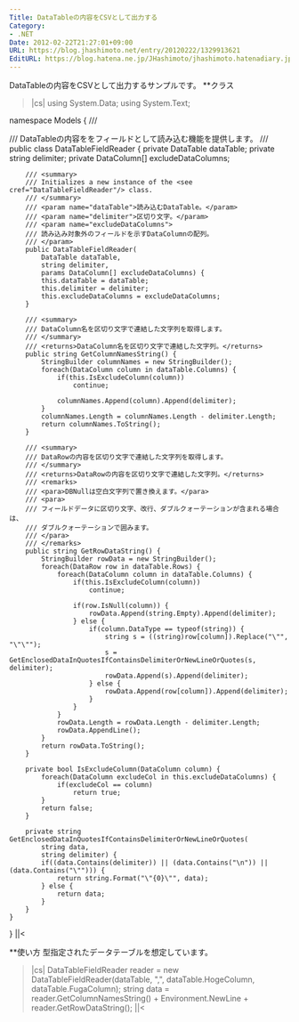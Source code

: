 ```yaml
---
Title: DataTableの内容をCSVとして出力する
Category:
- .NET
Date: 2012-02-22T21:27:01+09:00
URL: https://blog.jhashimoto.net/entry/20120222/1329913621
EditURL: https://blog.hatena.ne.jp/JHashimoto/jhashimoto.hatenadiary.jp/atom/entry/12921228815717256717
---
```


DataTableの内容をCSVとして出力するサンプルです。
**クラス
>|cs|
using System.Data;
using System.Text;

namespace Models {
    /// <summary>
    /// DataTableの内容ををフィールドとして読み込む機能を提供します。
    /// </summary>
    public class DataTableFieldReader {
        private DataTable dataTable;
        private string delimiter;
        private DataColumn[] excludeDataColumns;

        /// <summary>
        /// Initializes a new instance of the <see cref="DataTableFieldReader"/> class.
        /// </summary>
        /// <param name="dataTable">読み込むDataTable。</param>
        /// <param name="delimiter">区切り文字。</param>
        /// <param name="excludeDataColumns">
        /// 読み込み対象外のフィールドを示すDataColumnの配列。
        /// </param>
        public DataTableFieldReader(
            DataTable dataTable, 
            string delimiter, 
            params DataColumn[] excludeDataColumns) {
            this.dataTable = dataTable;
            this.delimiter = delimiter;
            this.excludeDataColumns = excludeDataColumns;
        }

        /// <summary>
        /// DataColumn名を区切り文字で連結した文字列を取得します。
        /// </summary>
        /// <returns>DataColumn名を区切り文字で連結した文字列。</returns>
        public string GetColumnNamesString() {
            StringBuilder columnNames = new StringBuilder();
            foreach(DataColumn column in dataTable.Columns) {
                if(this.IsExcludeColumn(column))
                    continue;

                columnNames.Append(column).Append(delimiter);
            }
            columnNames.Length = columnNames.Length - delimiter.Length;
            return columnNames.ToString();
        }

        /// <summary>
        /// DataRowの内容を区切り文字で連結した文字列を取得します。
        /// </summary>
        /// <returns>DataRowの内容を区切り文字で連結した文字列。</returns>
        /// <remarks>
        /// <para>DBNullは空白文字列で置き換えます。</para>
        /// <para>
        /// フィールドデータに区切り文字、改行、ダブルクォーテーションが含まれる場合は、
        /// ダブルクォーテーションで囲みます。
        /// </para>
        /// </remarks>
        public string GetRowDataString() {
            StringBuilder rowData = new StringBuilder();
            foreach(DataRow row in dataTable.Rows) {
                foreach(DataColumn column in dataTable.Columns) {
                    if(this.IsExcludeColumn(column))
                        continue;

                    if(row.IsNull(column)) {
                        rowData.Append(string.Empty).Append(delimiter);
                    } else {
                        if(column.DataType == typeof(string)) {
                            string s = ((string)row[column]).Replace("\"", "\"\"");
                            s = GetEnclosedDataInQuotesIfContainsDelimiterOrNewLineOrQuotes(s, delimiter);
                            rowData.Append(s).Append(delimiter);
                        } else {
                            rowData.Append(row[column]).Append(delimiter);
                        }
                    }
                }
                rowData.Length = rowData.Length - delimiter.Length;
                rowData.AppendLine();
            }
            return rowData.ToString();
        }

        private bool IsExcludeColumn(DataColumn column) {
            foreach(DataColumn excludeCol in this.excludeDataColumns) {
                if(excludeCol == column)
                    return true;
            }
            return false;
        }

        private string GetEnclosedDataInQuotesIfContainsDelimiterOrNewLineOrQuotes(
            string data, 
            string delimiter) {
            if((data.Contains(delimiter)) || (data.Contains("\n")) || (data.Contains("\""))) {
                return string.Format("\"{0}\"", data);
            } else {
                return data;
            }
        }
    }
}
||<

**使い方
型指定されたデータテーブルを想定しています。
>|cs|
DataTableFieldReader reader
    = new DataTableFieldReader(dataTable, ",", dataTable.HogeColumn, dataTable.FugaColumn);
string data = reader.GetColumnNamesString() + Environment.NewLine + reader.GetRowDataString();
||<
